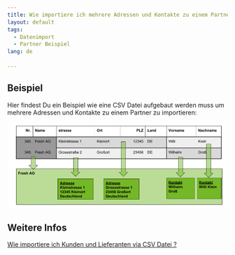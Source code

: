 ```yaml
---
title: Wie importiere ich mehrere Adressen und Kontakte zu einem Partner ?
layout: default
tags:
  - Datenimport
  - Partner Beispiel
lang: de

---
```


## Beispiel

Hier findest Du ein Beispiel wie eine CSV Datei aufgebaut werden muss um mehrere Adressen und Kontakte zu einem Partner zu importieren:


![img](../images/de_Partner_Import_Zeilen_Zuordnung.png)


## Weitere Infos

[Wie importiere ich Kunden und Lieferanten via CSV Datei ?](Wie_importiere_ich_Kunden_und_Lieferanten_via_CSV_Datei)
 
